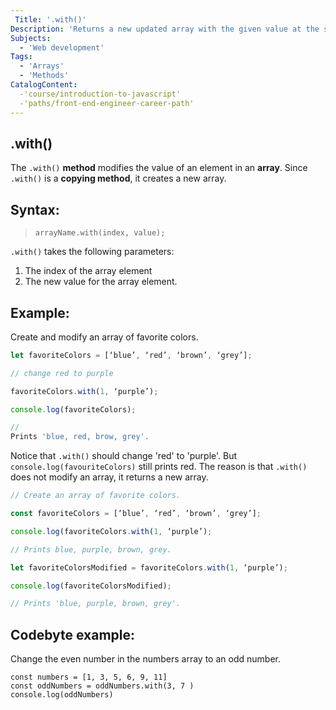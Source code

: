 ```yaml
---
 Title: '.with()'
Description: 'Returns a new updated array with the given value at the specified index.'
Subjects:
  - 'Web development'
Tags:
  - 'Arrays'
  - 'Methods'
CatalogContent:
  -'course/introduction-to-javascript'
  -'paths/front-end-engineer-career-path'
---
```


## .with()

The `.with()` **method** modifies the value of an element in an **array**. Since `.with()` is a **copying method**, it creates a new array. 

## Syntax:
>`arrayName.with(index, value);`

`.with()` takes the following parameters: 
1. The index of the array element
2. The new value for the array element.

## Example:

Create and modify an array of favorite colors. 

```js
let favoriteColors = [‘blue’, ‘red’, ‘brown’, ‘grey’];

// change red to purple

favoriteColors.with(1, ‘purple’);

console.log(favoriteColors);

//
Prints 'blue, red, brow, grey'. 
```

Notice that `.with()` should change 'red' to 'purple'. But `console.log(favouriteColors)` still prints red. The reason is that `.with()` does not modify an array, it returns a new array.

```js
// Create an array of favorite colors.  

const favoriteColors = [‘blue’, ‘red’, ‘brown’, ‘grey’];

console.log(favoriteColors.with(1, ‘purple’);

// Prints blue, purple, brown, grey. 

let favoriteColorsModified = favoriteColors.with(1, ‘purple’);

console.log(favoriteColorsModified);

// Prints 'blue, purple, brown, grey'. 
```

## Codebyte example: 

Change the even number in the numbers array to an odd number. 
```codebyte/javascript
const numbers = [1, 3, 5, 6, 9, 11]
const oddNumbers = oddNumbers.with(3, 7 )
console.log(oddNumbers)
```

